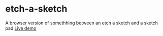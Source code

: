 # etch-a-sketch
A browser version of somethhing between an etch a sketch
and a sketch pad
[Live demo](https://salondar.github.io/etch-a-sketch/)